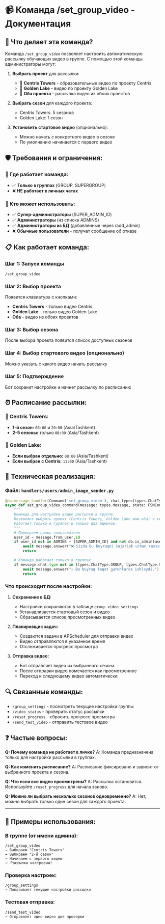 # 📹 Команда /set_group_video - Документация

## 🎯 Что делает эта команда?

Команда `/set_group_video` позволяет настроить автоматическую рассылку обучающих видео в группе. С помощью этой команды администраторы могут:

1. **Выбрать проект** для рассылки:
   - 🏢 **Centris Towers** - образовательные видео по проекту Centris
   - 🌊 **Golden Lake** - видео по проекту Golden Lake
   - 🎯 **Оба проекта** - рассылка видео из обоих проектов

2. **Выбрать сезон** для каждого проекта:
   - Centris Towers: 5 сезонов
   - Golden Lake: 1 сезон

3. **Установить стартовое видео** (опционально):
   - Можно начать с конкретного видео в сезоне
   - По умолчанию начинается с первого видео

## 🛡️ Требования и ограничения:

### 📍 Где работает команда:
- ✅ **Только в группах** (GROUP, SUPERGROUP)
- ❌ **НЕ работает в личных чатах**

### 👤 Кто может использовать:
- ✅ **Супер-администраторы** (SUPER_ADMIN_ID)
- ✅ **Администраторы** (из списка ADMINS)
- ✅ **Администраторы из БД** (добавленные через /add_admin)
- ❌ **Обычные пользователи** - получат сообщение об отказе

## 📋 Как работает команда:

### Шаг 1: Запуск команды
```
/set_group_video
```

### Шаг 2: Выбор проекта
Появится клавиатура с кнопками:
- **Centris Towers** - только видео Centris
- **Golden Lake** - только видео Golden Lake  
- **Оба** - видео из обоих проектов

### Шаг 3: Выбор сезона
После выбора проекта появится список доступных сезонов

### Шаг 4: Выбор стартового видео (опционально)
Можно указать с какого видео начать рассылку

### Шаг 5: Подтверждение
Бот сохранит настройки и начнет рассылку по расписанию

## ⏰ Расписание рассылки:

### 🏢 **Centris Towers:**
- **1-й сезон:** `08:00` и `20:00` (Asia/Tashkent)
- **2-5 сезоны:** только `08:00` (Asia/Tashkent)

### 🌊 **Golden Lake:**
- **Если выбран отдельно:** `08:00` (Asia/Tashkent)
- **Если выбран с Centris:** `11:00` (Asia/Tashkent)

## 🔧 Техническая реализация:

### Файл: `handlers/users/admin_image_sender.py`

```python
@dp.message_handler(Command('set_group_video'), chat_type=[types.ChatType.GROUP, types.ChatType.SUPERGROUP])
async def set_group_video_command(message: types.Message, state: FSMContext):
    """
    Команда для настройки видео рассылки в группе.
    Позволяет выбрать проект (Centris Towers, Golden Lake или оба) и сезон для каждого проекта.
    Работает только в группах и только для админов.
    """
    # Проверяем права пользователя
    user_id = message.from_user.id
    if user_id not in ADMINS + [SUPER_ADMIN_ID] and not db.is_admin(user_id):
        await message.answer("❌ Sizda bu buyruqni bajarish uchun ruxsat yo'q.\nFaqat adminlar foydalana oladi.")
        return
        
    # Команда работает только в группах
    if message.chat.type not in [types.ChatType.GROUP, types.ChatType.SUPERGROUP]:
        await message.answer("⚠️ Bu buyruq faqat guruhlarda ishlaydi.")
        return
```

### Что происходит после настройки:

1. **Сохранение в БД:**
   - Настройки сохраняются в таблице `group_video_settings`
   - Устанавливается стартовый сезон и видео
   - Сбрасывается список просмотренных видео

2. **Планировщик задач:**
   - Создаются задачи в APScheduler для отправки видео
   - Видео отправляются в указанное время
   - Отслеживается прогресс просмотра

3. **Отправка видео:**
   - Бот отправляет видео из выбранного сезона
   - После отправки видео помечается как просмотренное
   - Переход к следующему видео автоматически

## 🔍 Связанные команды:

- `/group_settings` - посмотреть текущие настройки группы
- `/video_status` - проверить статус рассылки
- `/reset_progress` - сбросить прогресс просмотра
- `/send_test_video` - отправить тестовое видео

## ❓ Частые вопросы:

**Q: Почему команда не работает в личке?**
A: Команда предназначена только для настройки рассылки в группах.

**Q: Как изменить расписание?**
A: Расписание фиксировано и зависит от выбранного проекта и сезона.

**Q: Что если все видео просмотрены?**
A: Рассылка остановится. Используйте `/reset_progress` для начала заново.

**Q: Можно ли выбрать несколько сезонов одновременно?**
A: Нет, можно выбрать только один сезон для каждого проекта.

---

## 📝 Примеры использования:

### В группе (от имени админа):
```
/set_group_video
→ Выбираем "Centris Towers"
→ Выбираем "2-й сезон"
→ Начинаем с первого видео
✅ Рассылка настроена!
```

### Проверка настроек:
```
/group_settings
→ Показывает текущие настройки рассылки
```

### Тестовая отправка:
```
/send_test_video
→ Отправляет одно видео для проверки
``` 
